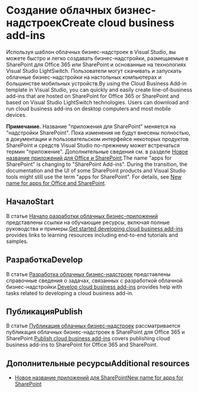 # <a name="create-cloud-business-add-ins"></a><span data-ttu-id="30734-101">Создание облачных бизнес-надстроек</span><span class="sxs-lookup"><span data-stu-id="30734-101">Create cloud business add-ins</span></span>
<span data-ttu-id="30734-p101">Используя шаблон облачных бизнес-надстроек в Visual Studio, вы можете быстро и легко создавать бизнес-надстройки, размещаемые в SharePoint для Office 365 или SharePoint и основанные на технологиях Visual Studio LightSwitch. Пользователи могут скачивать и запускать облачные бизнес-надстройки на настольных компьютерах и большинстве мобильных устройств.</span><span class="sxs-lookup"><span data-stu-id="30734-p101">By using the Cloud Business Add-in template in Visual Studio, you can quickly and easily create line-of-business add-ins that are hosted on SharePoint for Office 365 or SharePoint and based on Visual Studio LightSwitch technologies. Users can download and run cloud business add-ins on desktop computers and most mobile devices.</span></span>
 

 <span data-ttu-id="30734-p102">**Примечание.** Название "приложения для SharePoint" меняется на "надстройки SharePoint". Пока изменения не будут внесены полностью, в документации и пользовательском интерфейсе некоторых продуктов SharePoint и средств Visual Studio по-прежнему может встречаться термин "приложение". Дополнительные сведения см. в разделе [Новое название приложений для Office и SharePoint](new-name-for-apps-for-sharepoint#bk_newname).</span><span class="sxs-lookup"><span data-stu-id="30734-p102">The name "apps for SharePoint" is changing to "SharePoint Add-ins". During the transition, the documentation and the UI of some SharePoint products and Visual Studio tools might still use the term "apps for SharePoint". For details, see [New name for apps for Office and SharePoint](new-name-for-apps-for-sharepoint#bk_newname).</span></span>
 


## <a name="start"></a><span data-ttu-id="30734-107">Начало</span><span class="sxs-lookup"><span data-stu-id="30734-107">Start</span></span>

 <span data-ttu-id="30734-108">В статье [Начало разработки облачных бизнес-приложений](get-started-developing-cloud-business-add-ins) представлены ссылки на обучающие ресурсы, включая полные руководства и примеры.</span><span class="sxs-lookup"><span data-stu-id="30734-108">[Get started developing cloud business add-ins](get-started-developing-cloud-business-add-ins) provides links to learning resources including end-to-end tutorials and samples.</span></span>
 

 

## <a name="develop"></a><span data-ttu-id="30734-109">Разработка</span><span class="sxs-lookup"><span data-stu-id="30734-109">Develop</span></span>

 <span data-ttu-id="30734-110">В статье [Разработка облачных бизнес-надстроек](develop-cloud-business-add-ins) представлены справочные сведения о задачах, связанных с разработкой облачной бизнес-надстройки.</span><span class="sxs-lookup"><span data-stu-id="30734-110">[Develop cloud business add-ins](develop-cloud-business-add-ins) provides help with tasks related to developing a cloud business add-in.</span></span>
 

 

## <a name="publish"></a><span data-ttu-id="30734-111">Публикация</span><span class="sxs-lookup"><span data-stu-id="30734-111">Publish</span></span>

 <span data-ttu-id="30734-112">В статье [Публикация облачных бизнес-надстроек](publish-cloud-business-add-ins) рассматривается публикация облачных бизнес-надстроек в SharePoint для Office 365 и SharePoint.</span><span class="sxs-lookup"><span data-stu-id="30734-112">[Publish cloud business add-ins](publish-cloud-business-add-ins) covers publishing cloud business add-ins to SharePoint for Office 365 and SharePoint.</span></span>
 

 

## <a name="additional-resources"></a><span data-ttu-id="30734-113">Дополнительные ресурсы</span><span class="sxs-lookup"><span data-stu-id="30734-113">Additional resources</span></span>
<span data-ttu-id="30734-114"><a name="bk_addresources"> </a></span><span class="sxs-lookup"><span data-stu-id="30734-114"></span></span>


-  [<span data-ttu-id="30734-115">Новое название приложений для SharePoint</span><span class="sxs-lookup"><span data-stu-id="30734-115">New name for apps for SharePoint</span></span>](new-name-for-apps-for-sharepoint)
    
 

